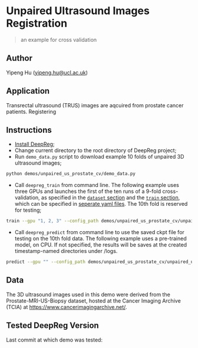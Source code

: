 # Unpaired Ultrasound Images Registration

> an example for cross validation

## Author

Yipeng Hu (yipeng.hu@ucl.ac.uk)

## Application

Transrectal ultrasound (TRUS) images are aqcuired from prostate cancer patients.
Registering

## Instructions

<!---
"""bash config_generator cross --data_folders dataset/fold0 dataset/fold1 dataset/fold2
dataset/fold3 dataset/fold4 dataset/fold5 dataset/fold6 dataset/fold7 dataset/fold8
dataset/fold9 --prefix unpaired_us_prostate_cv_run
-->

- [Install DeepReg](https://deepregnet.github.io/DeepReg/#/quick_start?id=install-the-package);
- Change current directory to the root directory of DeepReg project;
- Run `demo_data.py` script to download example 10 folds of unpaired 3D ultrasound
  images;

```bash
python demos/unpaired_us_prostate_cv/demo_data.py
```

- Call `deepreg_train` from command line. The following example uses three GPUs and
  launches the first of the ten runs of a 9-fold cross-validation, as specified in the
  [`dataset` section](./unpaired_us_prostate_cv_run1.yaml) and the
  [`train` section](./unpaired_us_prostate_cv_train.yaml), which can be specified in
  [seperate yaml files](https://deepregnet.github.io/DeepReg/#/tutorial_experiment?id=cross-validation).
  The 10th fold is reserved for testing;

```bash
train --gpu "1, 2, 3" --config_path demos/unpaired_us_prostate_cv/unpaired_us_prostate_cv_run1.yaml demos/unpaired_us_prostate_cv/unpaired_us_prostate_cv_train.yaml --log_dir unpaired_us_prostate_cv
```

- Call `deepreg_predict` from command line to use the saved ckpt file for testing on the
  10th fold data. The following example uses a pre-trained model, on CPU. If not
  specified, the results will be saves at the created timestamp-named directories under
  /logs.

```bash
predict --gpu "" --config_path demos/unpaired_us_prostate_cv/unpaired_us_prostate_cv_run1.yaml demos/unpaired_us_prostate_cv/unpaired_us_prostate_cv_train.yaml --ckpt_path logs/unpaired_us_prostate_cv/save/weights-epoch200.ckpt --mode test
```

## Data

The 3D ultrasound images used in this demo were derived from the Prostate-MRI-US-Biopsy
dataset, hosted at the Cancer Imaging Archive (TCIA) at
https://www.cancerimagingarchive.net/.

## Tested DeepReg Version

Last commit at which demo was tested:
